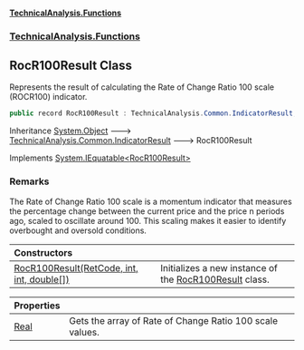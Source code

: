 #### [TechnicalAnalysis\.Functions](Atypical.TechnicalAnalysis.Functions.md 'Atypical\.TechnicalAnalysis\.Functions')
### [TechnicalAnalysis\.Functions](Atypical.TechnicalAnalysis.Functions.md#TechnicalAnalysis.Functions 'TechnicalAnalysis\.Functions')

## RocR100Result Class

Represents the result of calculating the Rate of Change Ratio 100 scale \(ROCR100\) indicator\.

```csharp
public record RocR100Result : TechnicalAnalysis.Common.IndicatorResult, System.IEquatable<TechnicalAnalysis.Functions.RocR100Result>
```

Inheritance [System\.Object](https://docs.microsoft.com/en-us/dotnet/api/System.Object 'System\.Object') &#129106; [TechnicalAnalysis\.Common\.IndicatorResult](https://docs.microsoft.com/en-us/dotnet/api/TechnicalAnalysis.Common.IndicatorResult 'TechnicalAnalysis\.Common\.IndicatorResult') &#129106; RocR100Result

Implements [System\.IEquatable&lt;](https://docs.microsoft.com/en-us/dotnet/api/System.IEquatable-1 'System\.IEquatable\`1')[RocR100Result](RocR100Result.md 'TechnicalAnalysis\.Functions\.RocR100Result')[&gt;](https://docs.microsoft.com/en-us/dotnet/api/System.IEquatable-1 'System\.IEquatable\`1')

### Remarks
The Rate of Change Ratio 100 scale is a momentum indicator that measures the percentage change
between the current price and the price n periods ago, scaled to oscillate around 100\.
This scaling makes it easier to identify overbought and oversold conditions\.

| Constructors | |
| :--- | :--- |
| [RocR100Result\(RetCode, int, int, double\[\]\)](RocR100Result.RocR100Result(RetCode,int,int,double[]).md 'TechnicalAnalysis\.Functions\.RocR100Result\.RocR100Result\(TechnicalAnalysis\.Common\.RetCode, int, int, double\[\]\)') | Initializes a new instance of the [RocR100Result](RocR100Result.md 'TechnicalAnalysis\.Functions\.RocR100Result') class\. |

| Properties | |
| :--- | :--- |
| [Real](RocR100Result.Real.md 'TechnicalAnalysis\.Functions\.RocR100Result\.Real') | Gets the array of Rate of Change Ratio 100 scale values\. |
